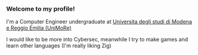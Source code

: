 ### Welcome to my profile!
I'm a Computer Engineer undergraduate at [Universita degli studi di Modena e Reggio Emilia (UniMoRe)](https://inginf.unimn.it/)

I would like to be more into Cybersec, meanwhile I try to make games and learn other languages (I'm really liking Zig)
<!--
**ForeverExe/ForeverExe** is a ✨ _special_ ✨ repository because its `README.md` (this file) appears on your GitHub profile.

Here are some ideas to get you started:

- 🔭 I’m currently working on ...
- 🌱 I’m currently learning ...
- 👯 I’m looking to collaborate on ...
- 🤔 I’m looking for help with ...
- 💬 Ask me about ...
- 📫 How to reach me: ...
- 😄 Pronouns: ...
- ⚡ Fun fact: ...
-->

